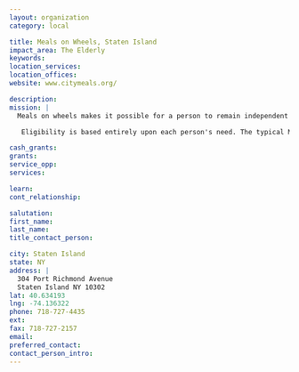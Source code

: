 ```yaml
---
layout: organization
category: local

title: Meals on Wheels, Staten Island
impact_area: The Elderly
keywords: 
location_services: 
location_offices: 
website: www.citymeals.org/

description: 
mission: |
  Meals on wheels makes it possible for a person to remain independent and at home. Meals on Wheels can provide short-term assistance for someone recuperating from surgery or an illness or can provide long-term service when needed.

   Eligibility is based entirely upon each person's need. The typical MOW client is 60 years old or older, must be totally homebound, clients must be unable to prepare meals, have no family or friends to assist with meal preparation, have no access to a Senior Center close to home and have no cooking facilities at home.

cash_grants: 
grants: 
service_opp: 
services: 

learn: 
cont_relationship: 

salutation: 
first_name: 
last_name: 
title_contact_person: 

city: Staten Island
state: NY
address: |
  304 Port Richmond Avenue    
  Staten Island NY 10302
lat: 40.634193
lng: -74.136322
phone: 718-727-4435
ext: 
fax: 718-727-2157
email: 
preferred_contact: 
contact_person_intro: 
---
```

